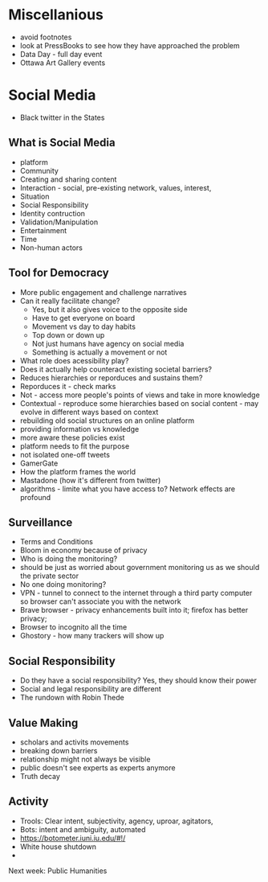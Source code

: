 # Miscellanious 
* avoid footnotes
* look at PressBooks to see how they have approached the problem
* Data Day - full day event
* Ottawa Art Gallery events

# Social Media
* Black twitter in the States
## What is Social Media
* platform
* Community 
* Creating and sharing content
* Interaction - social, pre-existing network, values, interest, 
* Situation
* Social Responsibility
* Identity contruction 
* Validation/Manipulation
* Entertainment
* Time
* Non-human actors
## Tool for Democracy
* More public engagement and challenge narratives
* Can it really facilitate change?
  * Yes, but it also gives voice to the opposite side
  * Have to get everyone on board
  * Movement vs day to day habits
  * Top down or down up
  * Not just humans have agency on social media
  * Something is actually a movement or not
 * What role does acessibility play?
 * Does it actually help counteract existing societal barriers? 
 * Reduces hierarchies or reporduces and sustains them?
  * Reporduces it - check marks
  * Not - access more people's points of views and take in more knowledge
  * Contextual - reproduce some hierarchies based on social content - may evolve in different ways based on context
  * rebuilding old social structures on an online platform
  * providing information vs knowledge
  * more aware these policies exist
  * platform needs to fit the purpose
  * not isolated one-off tweets
  * GamerGate
  * How the platform frames the world 
  * Mastadone (how it's different from twitter)
  * algorithms - limite what you have access to? 
    Network effects are profound
 ## Surveillance
 * Terms and Conditions
 * Bloom in economy because of privacy
 * Who is doing the monitoring?
  * should be just as worried about government monitoring us as we should the private sector
  * No one doing monitoring? 
  * VPN - tunnel to connect to the internet through a third party computer so browser can't associate you with the network
  * Brave browser - privacy enhancements built into it; firefox has better privacy; 
  * Browser to incognito all the time
  * Ghostory - how many trackers will show up 
 ## Social Responsibility
 * Do they have a social responsibility? Yes, they should know their power
 * Social and legal responsibility are different 
 * The rundown with Robin Thede
## Value Making
* scholars and activits movements
 * breaking down barriers
 * relationship might not always be visible 
 * public doesn't see experts as experts anymore
 * Truth decay
## Activity
* Trools: Clear intent, subjectivity, agency, uproar, agitators, 
* Bots: intent and ambiguity, automated 
* https://botometer.iuni.iu.edu/#!/
* White house shutdown
 * 
 
 Next week: Public Humanities
